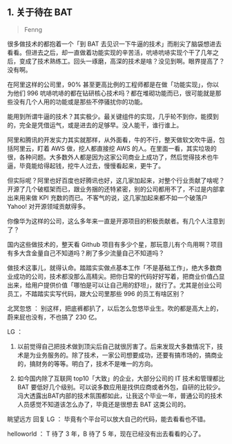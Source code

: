 ## 1. 关于待在 BAT
> Fenng

很多做技术的都抱着一个「到 BAT 去见识一下牛逼的技术」而削尖了脑袋想进去看看。但进去之后，却一直做着功能实现的辛苦活，吭哧吭哧实现个干了几年之后，变成了技术熟练工。回头一琢磨，高深的技术是啥？没见到啊。眼界提高了？没有啊。

在阿里这样的公司里，90% 甚至更高比例的工程师都是在做「功能实现」，你以为他们 996 吭哧吭哧的都在钻研核心技术吗？都在堆砌功能而已，很可能就是那些没有几个人用的功能或是那些不停骚扰你的功能。

能用到所谓牛逼的技术？其实极少。最关键组件的实现，几乎轮不到你，能摸到的，完全是凭借运气，或是进去的足够早。没人能干，谁行谁上。

阿里和腾讯的开发实力其实就那样，从外面看，牛的不行，整天做软文吹牛逼，包括阿里云，盯着 AWS 做，挖人都直接挖 AWS 的人。在里面一看，其实垃圾的很，各种问题。大多数外人都是因为这家公司商业上成功了，然后觉得技术也牛逼，毕竟能给得起钱，挖牛人过去，慢慢看起来，更牛了。

但实际呢？阿里也好百度也好腾讯也好，这几家加起来，对整个行业贡献了啥呢？开源了几个破框架而已，跟业务捆的还特紧密，别的公司都用不了，不过是内部拿出来用来做 KPI 充数的而已。不客气的说，这几家加起来都不如一个破落户 Yahoo! 对开源领域贡献得多。

你像华为这样的公司，这么多年来一直是开源项目的积极贡献者。有几个人注意到了？

国内这些做技术的，整天看 Github 项目有多少个星，那玩意儿有个鸟用啊？项目有多大含金量自己不知道吗？刷了多少流量自己不知道吗？

做技术这事儿，就得认命。踏踏实实做点基本工作「不是基础工作」，绝大多数商业成功的公司，技术都没那么高精尖。把你日常的代码好好写着，把商业价值凸显出来，给用户提供价值「哪怕是可以让自己用的舒坦」，就行了。尤其是创业公司员工，不踏踏实实写代码，跟大公司里那些 996 的员工有啥区别？

北冥忽悠 ：  别这样，把底裤都扒了，以后怎么忽悠毕业生。吹的都是高大上的，蔚来屁也没有，不也搞了 230 亿。

LG ：  

1. 以前觉得自己把技术做到顶尖后自己就很厉害了。后来发现大多数情况下，技术是为业务服务的。除了技术，一家公司想要成功，还要有搞市场的，搞商业的，搞财务的等等。明白了，技术不是唯一的方向。

2. 如今国内除了互联网 top10「大致」的企业，大部分公司的 IT 技术和管理都比 BAT 要低好几个级别。可以说多数应用是找供应商或者外包，自研的比较少。冯大透露出BAT内部的技术氛围都如此，让我这个毕业一年，普通公司的技术人员感觉不知道该怎么办了，毕竟还是很想去 BAT 这类公司的。

眺望远方 回复 LG ：  毕竟有个平台可以放大自己的代码，能去看看也不错。

helloworld ：  T 待了 3 年，B 待了 5 年，现在已经没有出去看看的心了。

